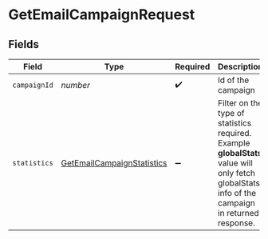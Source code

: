 # GetEmailCampaignRequest


## Fields

| Field                                                                                                                                           | Type                                                                                                                                            | Required                                                                                                                                        | Description                                                                                                                                     |
| ----------------------------------------------------------------------------------------------------------------------------------------------- | ----------------------------------------------------------------------------------------------------------------------------------------------- | ----------------------------------------------------------------------------------------------------------------------------------------------- | ----------------------------------------------------------------------------------------------------------------------------------------------- |
| `campaignId`                                                                                                                                    | *number*                                                                                                                                        | :heavy_check_mark:                                                                                                                              | Id of the campaign                                                                                                                              |
| `statistics`                                                                                                                                    | [GetEmailCampaignStatistics](../../models/operations/getemailcampaignstatistics.md)                                                             | :heavy_minus_sign:                                                                                                                              | Filter on the type of statistics required. Example **globalStats** value will only fetch globalStats info of the campaign in returned response. |